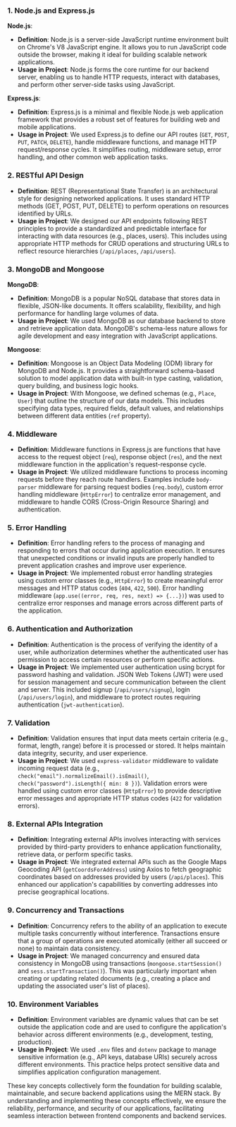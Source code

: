 
### 1. **Node.js and Express.js**

**Node.js**:
- **Definition**: Node.js is a server-side JavaScript runtime environment built on Chrome's V8 JavaScript engine. It allows you to run JavaScript code outside the browser, making it ideal for building scalable network applications.
- **Usage in Project**: Node.js forms the core runtime for our backend server, enabling us to handle HTTP requests, interact with databases, and perform other server-side tasks using JavaScript.

**Express.js**:
- **Definition**: Express.js is a minimal and flexible Node.js web application framework that provides a robust set of features for building web and mobile applications.
- **Usage in Project**: We used Express.js to define our API routes (`GET`, `POST`, `PUT`, `PATCH`, `DELETE`), handle middleware functions, and manage HTTP request/response cycles. It simplifies routing, middleware setup, error handling, and other common web application tasks.

### 2. **RESTful API Design**

- **Definition**: REST (Representational State Transfer) is an architectural style for designing networked applications. It uses standard HTTP methods (GET, POST, PUT, DELETE) to perform operations on resources identified by URLs.
- **Usage in Project**: We designed our API endpoints following REST principles to provide a standardized and predictable interface for interacting with data resources (e.g., places, users). This includes using appropriate HTTP methods for CRUD operations and structuring URLs to reflect resource hierarchies (`/api/places`, `/api/users`).

### 3. **MongoDB and Mongoose**

**MongoDB**:
- **Definition**: MongoDB is a popular NoSQL database that stores data in flexible, JSON-like documents. It offers scalability, flexibility, and high performance for handling large volumes of data.
- **Usage in Project**: We used MongoDB as our database backend to store and retrieve application data. MongoDB's schema-less nature allows for agile development and easy integration with JavaScript applications.

**Mongoose**:
- **Definition**: Mongoose is an Object Data Modeling (ODM) library for MongoDB and Node.js. It provides a straightforward schema-based solution to model application data with built-in type casting, validation, query building, and business logic hooks.
- **Usage in Project**: With Mongoose, we defined schemas (e.g., `Place`, `User`) that outline the structure of our data models. This includes specifying data types, required fields, default values, and relationships between different data entities (`ref` property).

### 4. **Middleware**

- **Definition**: Middleware functions in Express.js are functions that have access to the request object (`req`), response object (`res`), and the next middleware function in the application's request-response cycle.
- **Usage in Project**: We utilized middleware functions to process incoming requests before they reach route handlers. Examples include `body-parser` middleware for parsing request bodies (`req.body`), custom error handling middleware (`HttpError`) to centralize error management, and middleware to handle CORS (Cross-Origin Resource Sharing) and authentication.

### 5. **Error Handling**

- **Definition**: Error handling refers to the process of managing and responding to errors that occur during application execution. It ensures that unexpected conditions or invalid inputs are properly handled to prevent application crashes and improve user experience.
- **Usage in Project**: We implemented robust error handling strategies using custom error classes (e.g., `HttpError`) to create meaningful error messages and HTTP status codes (`404`, `422`, `500`). Error handling middleware (`app.use((error, req, res, next) => {...})`) was used to centralize error responses and manage errors across different parts of the application.

### 6. **Authentication and Authorization**

- **Definition**: Authentication is the process of verifying the identity of a user, while authorization determines whether the authenticated user has permission to access certain resources or perform specific actions.
- **Usage in Project**: We implemented user authentication using bcrypt for password hashing and validation. JSON Web Tokens (JWT) were used for session management and secure communication between the client and server. This included signup (`/api/users/signup`), login (`/api/users/login`), and middleware to protect routes requiring authentication (`jwt-authentication`).

### 7. **Validation**

- **Definition**: Validation ensures that input data meets certain criteria (e.g., format, length, range) before it is processed or stored. It helps maintain data integrity, security, and user experience.
- **Usage in Project**: We used `express-validator` middleware to validate incoming request data (e.g., `check("email").normalizeEmail().isEmail()`, `check("password").isLength({ min: 8 })`). Validation errors were handled using custom error classes (`HttpError`) to provide descriptive error messages and appropriate HTTP status codes (`422` for validation errors).

### 8. **External APIs Integration**

- **Definition**: Integrating external APIs involves interacting with services provided by third-party providers to enhance application functionality, retrieve data, or perform specific tasks.
- **Usage in Project**: We integrated external APIs such as the Google Maps Geocoding API (`getCoordsForAddress`) using Axios to fetch geographic coordinates based on addresses provided by users (`/api/places`). This enhanced our application's capabilities by converting addresses into precise geographical locations.

### 9. **Concurrency and Transactions**

- **Definition**: Concurrency refers to the ability of an application to execute multiple tasks concurrently without interference. Transactions ensure that a group of operations are executed atomically (either all succeed or none) to maintain data consistency.
- **Usage in Project**: We managed concurrency and ensured data consistency in MongoDB using transactions (`mongoose.startSession()` and `sess.startTransaction()`). This was particularly important when creating or updating related documents (e.g., creating a place and updating the associated user's list of places).

### 10. **Environment Variables**

- **Definition**: Environment variables are dynamic values that can be set outside the application code and are used to configure the application's behavior across different environments (e.g., development, testing, production).
- **Usage in Project**: We used `.env` files and `dotenv` package to manage sensitive information (e.g., API keys, database URIs) securely across different environments. This practice helps protect sensitive data and simplifies application configuration management.

These key concepts collectively form the foundation for building scalable, maintainable, and secure backend applications using the MERN stack. By understanding and implementing these concepts effectively, we ensure the reliability, performance, and security of our applications, facilitating seamless interaction between frontend components and backend services.
